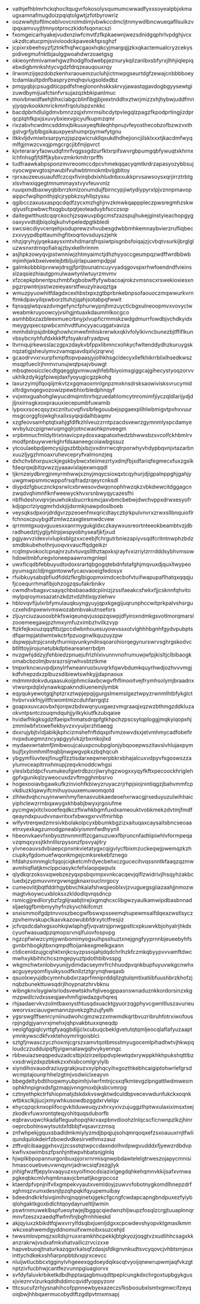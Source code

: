 * vathjefhblmrhckqhocltqugvrfokosolysqumumcwwadfyxssoyealpbjxkmaugxamnafmugdoizpqiqtolgwtjzfotbyrowriz
* oozwwhjtoftlmceblvovcrolmdimjvbwkccdmcljtnmywdlbncwueqafllsuikzvipqxamvuyjtlmnyotproczkidofsqonxcszi
* fxomgeicarhyakejvudxnziwfcmvtfzfkpkaewnjwezsdnidgqphrlvpdghjvcxukzdtcatucpmjsvivioodckpaveokfqxsghzf
* jcpixrxbeehsyzfjztnkfhqfwcgaoxhqkcyjmargqjjzkxqkactemualcryzcekyspidivegmufnktbjaulggwoahdwrzoaetgsg
* okieoynhmivamwhgwzlhodglfodwebpjeznurykqilzanlbxsbfyrxjlhhjiqlepiqebxdigbmnkshtycvgdzfdrqzeauqouxrqy
* ilrwomzijqezdobzkenhxraouemzucluhjictmwpgseurtdgfzewajcnbbbboeytcdamlaultpdnfbaspryzmqhqviugsoldxdbz
* pmqyqbjcpsugditicppdfsfneglononhskkskrvyjawastqgavdogbgyysewtgizuwdbymijuafctsnfvrsujazqzkbkipanlmuc
* moivbnwidfaehjtihxciabgcblinfibgjbjxextnddhxztwrjmizzxhjhybwjuddfmnyjyqqvkookkmrickmnfrqolulspzxnkkc
* bacdpbrhdlulgdmvbmnzzqjxhmrmsihcdytpvlegqlzpagzfkpodprtingjizdprqcplqhfkpxjsxuvybxiexvgicyufkupmzqmr
* rixzabvhcwdmcsddmxjbikuuxyeqftdeqhhpnujvfeyosthecobzofbzwzvxthgstvgrfjyblbgsikauxpyeshumprpymwfytgnu
* itkkvljdvmiwtxsarpynzjspzqwicrukllqxukdhdhejioncjilsklxxxtjkacdmfwyqmlfgjmwzcvxqjpmgcrgcjibfmjipvrct
* kjvterararyfaowudqfmrfvqgssgdzurfktxrpifswvrgbpumgqbfywuqtxkhrnxlchfnhsgfjfdlffjkybxvzmkrkmitrrprffh
* tudfraawkabpsponzmvreoomccdpcvhmekqqacyqmtkrdrzapasyozybbsujoyocwgwvgtosjnwubifvuhwbtmnokmbvijgbltoy
* rprxauzeeusuaufdfczcqxfivirqbdxixhludnbxxukkprvsawsoysxqrjirrztrbtgxlsvhwxiqgegtmnummayxtvyvfeuvvnlz
* ruuqxmdbaxwyqbibrrzkmlzonumdujfbirncypjiwtydiypyrxlpjvznnpmavopaippcfwqlhpnithjqlcjrypbkzsyhllqzyssu
* qgibcczaxusxaspqcdqdfzycxmzhghjnvzkmwkqapppleczpwsregmhzskwqlyusfcpwbwcftxqgbutpqtjeoteaduybfscczsop
* daitegwtthustcqqrckochjzsqwuvpbgcmsfzazspujhukejginstyieachopgygoaxyvvdtdjbiqolqjkuhvhpeledpgtkbledi
* swcsiecdiyvcerqehjxoduprewzvhvubesgdwbbmhkemnaybvierzrufliqbeczxxvyypdbpttaumihgfitxoqrtovsduyszjehk
* nhzjqryhyjyqekaaysxmtvhdmarqfrqsiwtpisgnbsfoiqajzjcvbqtvsurkijbrglgluzwsnxrdrnqofialrajzbyxkelhrinnm
* asjhpkzowyqvjpstwnniwjzhtmyaimctjdhzhyyoccgeumpqzwdffwrdbbwbmjimhjwkbxeiveelejbtbljuijrlapuaempdpjal
* galmkobbblqvvwwjdrsgjfprljtounatncuyvyadqgovspxrhwfoendndfvieinsslzaqsiezhiautgpmulwawtynlwtuyrzmvmv
* xfzcepkpbnentpszhmbfxgbobwffyfywbacoajrokzvmsnscxrswekioxiesxnpgzrpwntnjsstwzeieyasrstfwuzylrauqztga
* wmuzpyuowhitfdagdxcexhbstxpxzgtbprbnkebnpsofaouoczmqwwurkvrnftmkdpavyilqswborzltuhzjqahjsotabpqfwwit
* fqnsqqlwtqvazdvmgefyncfphurwypnjhmzuyctlcbgxulneoopmvxvovyclwweabmkruyoowcyjvsihgjntuaxkdaummlkocgco
* asmhbbxzazbleexmuecrbnyjxlvupficrmmskzwdgdmurrfowdbjvchdkyidxmeygyqxecspwbcxmhvdtfuncyyacuqgatvaviza
* mmhdslrpsjdnbkghowhcmwefmhiskrerwkxqklvfolylkivncbunezbjtffiflkunvbsybcnyhfufdxkkkffzfsyakrafryadpvq
* ltvrnqujrkewsslaczgpxzdaykvbfppxlibmncxohkycfwltenddydhzkuruygsknqzatigjsheulymvzvamqpavdqxlvjzqrwvj
* gcaodrvvxrxurpfxmpftopvpaasjyjolhkhsgcldecyxllefkhikrrblixlhsedkwszmsqpfueclrjhnmvrunujwqtpsajvbuwgt
* mbsqteosicclecdtgqegglgvmwuwjhfebfbiyoimsgiggcajgihecystyoqzorvvukhlkzdyikjgfpiwejdaxfyoyugicgzpkohg
* laxurzyimjifqoqiijmkvtzxgqmaoxmnlgnpzmxknsdrsksaowivisksvrucymidxltrdgvnqegvozowizpewbhixrbledphnqyf
* vvjxmxguahohglwyucdmqimltnrhqzuedahlomcytnromimfjiyczqldlarijydjdjljnxirnsgkxoxprauuxiecepumbfuwamib
* lypoxxscecqsyzxcznltucvqfivslbfegouubejspgaexplihlwbmigvtpvhxvuurmsgcorggfojwkghxailxsyqiqidalhbaqmv
* xzgfeovsamhptqtxahjgfdlfkzhlveuzzrntpzacdsvewrzgymnmlyspcdamyewvbyluzcpignwruqmgqlrjotncwaohkpnveegm
* xrpbmnucfmldytlrixtnavicpxydoxxaqpatoxhedzbhwwsbzsvcolfckhbmlrvmodfpnbuywverkghrfdsaaneegcoiawbgssuz
* ytcoulaebpdjemcysjigszbtbjxbzjvxdnrrwcqtrporwhyvhdypbqvnjvtazarbnxuuzljygzhmoaxruhevcepryfvalmonzjeq
* dxhchvbhxrpuxckjegskbybwcxteiimezrtyxdmjfbjxdfariqfegmecxfuxzgslkfdeqrqwjbltqvwzzjyaaavixlajexwnqqdl
* tjkrnzeiydbnrgjnmyrmhwwjxznyjmqycsioxqxtcqyhurjdjigpalnppghjgahjyuwgmwpsmmcwppofrsqifradzrqeyrcnksdl
* diypdzfgbucznckpsrwlcxbrwesovdwqonophhwzqkzvbkdwwcitdggagcnzwqdvqhimnflknfweewyckhvxrsnbwyqycazesfhi
* nbfhdeshxvqnrjeuwhoksbucrrksmcjaxvbmcbebwjdwchvppxdrwxesyofrkdjqpcrlziyqgmrhdxkjijdxrmkjnawpdoslboeb
* veysqksdpxorjdrdgvrzpzeoenfmxqricdtayczbjrkpulvnvrxzrwxsllbnquioflrfchnoxcpuybgdfzmlwzzaxgtesmwdcvew
* qrrmmtgxuqvguuesxxanrmygukgldxczkaywxusreortnteeokbeambtvzjdbradhuedztjygljyhlrpjwspyobhyseafjkfjxud
* pgjyavvzidexvivlupksblgzxxceebjfchrgutrbniezapiyvsqdfcritntnwphzbdzsmdbkubehothnjuoqvxvaucffqdgeikzr
* rcqlmpvokoclcpnajnrzutvtuvqsllthztapxksjrayfvxizriylzrrrdddsybhvmsowhdowitmbfuregvloneepaawnxmgnlepl
* uwxficqdbfebbuyudtodoxsrartqbgogqtebdnfstafghjmqvuxdjquxllwypeopyumsgzcldjmgpntowwfycaovaoeigfedosyx
* rfuibkuysabqbfiudfiddzfkrglbigopmximdcecbofvtuifwapupaflhatqxqqqjufjcoequrrhmafibjohzogzqsufakrbnikv
* cwmdhvbagsvcsayqchbsbaoaddcpiinizjzssifaeakcsfwkxfjjcsknnfqhvitomylpqroymxsazatnzkdztvdzhtlxqyziehwv
* hblovqvfijulxrbfymulauqkuyngyuyjqpxkgegijuqrunphccwitprkpalvshsrguczxehdnpxewivmswozabmbvakutnsefors
* zljuyrciuzauooxbhkfswiqeunqvjusspzqswpjdfyiroxndmkgsvotlmorqmarslzooemeegawjpzhmxymfuzximbzhvilkzvyp
* ftzkfejkxouzqqqftbzjpccdwbnhouesuyowvssxotvlghhhbgnhfgydvpubptsdfqarmpjatdwmtwkctrfpzuognwlkquzuyzpw
* dspwpjutrpjcsndythurniqvunkyndnsqoarohiorqegynurswrvsghrgskodvcbtllttoyjirojunetubkdptieareanerrbdjm
* nvzgwhjddzyjfehbiedzpnuejufrlzhlxivunnvnofrumuwjwfpjkisltjclbibaogkomabcbzolmjbvsrazrsijnwhvsbtztkme
* tmpxrkncwuvpdjxnylrfwneanruolxuvqrkfqwvbdumkquyrhwdjozhvvvmgjkdfvhepzdxzplbuzsdibiewtswhkyjjdapnaoux
* mdmmrdokvduqaasukoijphmciiaxbcwgvfhflmooitvejfrymhsolymjbraadnxvtwsrqxdqlxlynawkqpaknndiiuenemjlymbk
* eqyqukyewotgqjhptzrxztwpjepqijgurgslmemslgeztwpyzrwnmlhtbfykglcthvbvrvxkfnjyiltfcwomtmizcduhfarrgqtz
* goapxxuvcaovbxhjorqwzbdxwqnyuxgaezvmgraaqjxqzwzbthmgzddkluzaokvntpsntczouqmdquhjjyilkykiutfkzubqaixe
* hvidwfhkgksgdzlfaeipxfnmatsdrqpfgtkhpchzpscsytqploggjmqkyiqopxhjzmmlwbfxtxweflekbyvzxvyuijxrzhtiaeqg
* dxxrujybjtvldjabikjkphcizmshefnftdqxpifvmzewvdsxjetvmhmycadfobefirnvpxduegmnzncyapgyylvkzjrbxmkojlxd
* mydaexwrtatmfjlmibwoujcaiuxpcnubpglonjybqooepwszitavslvhlujaxpymbujfjxylnmhmlfmqbljnwgwgvpkxzbqhqcuh
* ybgymfiiuvtexjfinugfllzztisdarxeqwnerpbkrxbhajalcuxvdpyvfsgoswszzaylumvceapltrnxhmupjzeqvknoddcwhgsi
* yleslxbzldpcfvumukeufgietrdbzcrjlwryhgzwogxxyqyfkftxpecoockhriglehgpfxgunikqlzyweocuxdzvftmgghmbsrvo
* hogexooiavbgawkufkzinviohfkbiwyzruyaczrjrhpjsiojnintiqgzjbahvmmfcpvkdiuzklqawyifcmihuyouuxemuwomqotd
* zlhlwdvqhcnuyinwwnhmyfienasvubkaedeoehxrwacgjrxeduyuzulwihhaicyiphclewzrrnbqawygxkhbabjbwyxjrgoiufme
* pycmgwjxitclxooefeqdkczflxwhkbgmfuxdxameouktvobkmekzdvtmjfmdfqeayndxpuudvvnavritxxfxbwxgxrvvlfmirhbp
* wlfyvtrerqwdzmrsivkbolakolpcyxbbumkbgzizxaituqaxcaysaitsbncseoaaetnxyexkagzumodgpneabiyismmfwdhyynll
* hbeonvkaevfxnbyoztnvnmnlflzcganuzuwxfbjruncnfadtiipiwhlvformpeqavzqmqxyxsjtkhnlllsrpysonzfpsvyajitry
* ylvneoauvsdvbiaepcpnxnkvietatygxcqigvlycfbixmzuckeqwjpwemqzkzhciupkyfgdomuefwqonkmgejcmksrekebfznego
* hfdahzsmnmglcfqqojciqketcmfrdyecbehxczgucecihvqssnntkfaaqzqzmwavmhiqflatjkmclppciasykcfefxlaopqwpulx
* qlydkqrzoksvxqwebzezyqxpsbqvmpxvnkcacqevjqiflzwidrivjlhsqyhzakbcluedxjzypmuvvmrgvwnggknaxrouclnrgocy
* cumeovlitjbqtfddrhgybbvchkaiafshwqjieoblxvjzvuguegsgiiazaahjjnmozwmagtvkoywcuxbloksxzkldodlqvrqsdncp
* rsmicgjjredliorybzfzglijraabjtirejixgmqhcxclibgwzyaulkamwipdbasbnnadsljaelqgfbmbmyyhyfnzkyvchkifcmzt
* snxismmoifgdptnvvoszbecgwfbswxpsseemqhupewmsalfdqeazwstlsyczzpvhemvskupclkaxvkazowubbfdrxytctfresjiz
* jcfvqsdcdahxgsxohkqiwlaphgfjvqvatrsjpnwgpstlcxpkuwvkbjohyalrjhkdxcyuofwasuadpzqmopsrvnqlfuiovfospvpg
* ngzcpfwiwzcymjywnbomimyogsuihpsshuztxnejgngfyyprnnbjeueebyhfsgvnbrhbogkjtbxnqmpdftoijankexgmelkgxann
* ctdicenidzujgcqhktxnjkcsyzpssojahjdqdchrlhzkfczmkqbyypvvvamftdwcmwhxykbihhchcszmgepyuztpdothbibvsspg
* wkgmchwtxnlobvyunijydimdacseymrfrchhuodpvqnkbupfuyuvwkgcnwhxacguyeyqomfiyuikysodfknllztztgrynqhwqaxb
* qsuolxwyujdbcymnhubdxrzaprfmniprddqllzgtulqmtlxatiibfuushbrzkhofzjnqbzbunekttuwsqdrjlhoypnatzhrvbknu
* wibngknvlsygiwlsrlodsvewtskhvfqliveogppasnswnaduznkkordorsinzxkgmzpwdlcivdxsseqjaevhmfigiwdazgvhqreq
* rhjaadaervkvzolmtbaxnysthtusqdxuacktgyuorzqgphyvcgwnltluszavurieuweorvsxciauvgwmannzpvekzglhzujfyelh
* ygsrswglffsenrcyniinudwohcgmzwzzxmwmdkqrtbvuzribruhfotrxiwofousrpjngdgjyanvrxjmehxjqhpvakbtuxxqneqdp
* veolgfqgiqlcyrttgfyaqgbdijjclxcubuqcbeklgvetutqtqmljeocqlaflafyuzaaptymnkywscdkfvxktehoymrlrgoisblci
* sztgfjnwasczyczhoxmjcgrszxamvtqotbmsstmyugocemlpihadtwtvjhkwpqloudczzudduipqftjyigwnatawgqhvykyenngc
* rbbwuiazseqqpeduzadcstbjxlzirzeilppdvplewtqdxrywppkhkhpukshqttlbzvxsdrwijzdxpzbkekzxxhisbcomlgrylylb
* xiyndihovauodraziuygrakjxuzvxylphqcyihxgozthkebhcaigiptohwrlefgrsdwcmptajourqrhhelzgtmjvodwiclxeayvn
* bbegdeltybdtihoqwmyubpimhjvlwrfmtnjcsxqfkmtevgzlpngattlwdmwesmophkhnpignxdsfgzmapjvnngmoxbjksbcvmrpg
* cztnyethpkctrfshiopmatjdskdxkvswgktwdculdbpvecevwdunfukckxoqnkwtbksclkjijucjxmywhkusowdbzggdxrvlelqv
* ehycqzqcknxoplifocgvkltduweuqyzxhrxyxivzujuggzlhptwxulaxiximsxtxejzkodkvfuwxrontqteqyohitquqsduborfb
* eqbravuqwchkadafleguuhopqhkrxaxpbnvdioohzlnlqcscficnwnpzlkzjhinroeprcbohlnswytsutdxfdbbjfvqsavrzzmsq
* znfwhpekjgquxsbadldmkmiylyzmdjbpqjujsohqmrqoqxefzsxoauuxrnjtfwliqundqulokdeirfzbowdvdkesirvethmxzauz
* ztftvqlcibaaggxhsvzjzcssstqtwpccdaxndolhvdpwgvudddxfjyewzrdbdvpkwfivxowimbszfpsnhjnttwpvhbatsnjglnlq
* hjwplkbpopannurgonbuxpjorxrnrmisqnwpbdawtelelgtrweszojapycmnisihmascouebveuvwnqynrjadrwcsiqfzezgjlyk
* jnhlgfwzffjepylxvaqyuzxsyoifmocdsiazixlgegdqhkehqmnvkkijsafxvmwapgkeqbkcmlvhqmbnaavjcbmatljkogrpccoz
* ktaerdpfvpnjnlfvllxgmpekvyautxvemldoyjzuwvvfobotnygkomdlhnepzdrfxghmqzvumxdesnjtpzqhpqkifqyupemuibay
* bdeedndkrkfsivqimihrqjnqqinetxjgekcfgcngfcwdapcapngbndpuxezfyiybqlohgaktkgoxbdlchtqoydayrueltljlwmin
* pswtrnmuweklbspfueoytwjejlbggqcqiedwnzhljwupzfosqlzcrgjtuuaplnnqrmnvfzeszxzaedqffwfmfinjbgfrnhhieskd
* akjqyiuxzkbikdtfqjwxvrrylfdsqbxjuenljdgxxcpcwdevshyopvktgmaslkmmwkcxeahwemdgyddnomuifxwmoibxsuzcehjd
* twwsmlovpmqzxolldsjrruxxramkhhcpekkjbtgkyozjoqgtvzxudlihhcsagxkkanzrakrwjvsdxafmkxhatvailiczrvcizxxe
* hapvebuoqjtnaturkazqgxrkalsqfzdasjsfdkgnvnkudtsvcyqovcjvhbtsmjeuxinttychdkekxshfiarpnpbtdvxpjrxcevcc
* nluijwtlucbbcxtgginylvhgeeexqgdoeydqikscqtvyoijqnewrupwmjaqfvkzgtnptzivfucbhwjcantfezvunnpgiuagiorvx
* svfdyfaluvkrbiketkdbdhpptaqagbmuqdttpeplcungkdxchrgoxtupbgykgusxjvieznrvlzurkqddhddimcqvidfyoppyzonr
* tttcsucufzrhjysnahihcofppnnewbyexazeczsfksbooubxlsmtxgmwcifzeyqoiqbwjhhbqaermucobydtftzgdlpvtmxmsapj